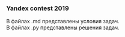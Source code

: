 ### Yandex contest 2019
 
В файлах .md представлены условия задач.  
В файлах .py представлены решения задач.
